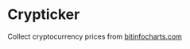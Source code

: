 # Crypticker

Collect cryptocurrency prices from [bitinfocharts.com](https://www.bitinfocharts.com)
